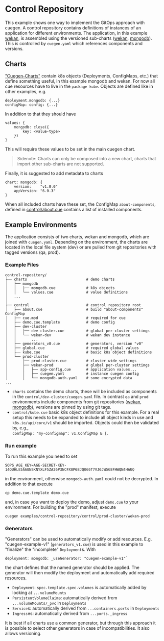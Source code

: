 # Control Repository

This example shows one way to implement the GitOps approach with cuegen.
A control repository contains definitions of instances of an application for
different environments. The application, in this example [wekan][wekan], is
assembled using the versioned sub-charts ([wekan][wekanChart], [mongodb][mongodbChart]).
This is controlled by `cuegen.yaml` which references components and versions.


## Charts

["Cuegen-Charts"](charts) contain k8s objects (Deployments, ConfigMaps, etc.) that
define something useful, in this example mongodb and wekan. For now all cue resources
have to live in the `package kube`. Objects are defined like in other examples, e.g.

    deployment.mongodb: {...}
    configMap: config: {...}

In addition to that they should have

    values: {
        mongodb: close({
            key: <value-type>
        })
    }

This will require these values to be set in the main cuegen chart.

>Sidenote: Charts can only be composed into a new chart, charts that import
other sub-charts are not supported.

Finally, it is suggested to add metadata to charts

    chart: mongodb: {
        version:    "v1.0.0"
        appVersion: "6.0.3"
    }

When all included charts have these set, the ConfigMap `about-components`, defined
in [control/about.cue](control/about.cue) contains a list of installed components.

## Example Environments

The application consists of two charts, wekan and mongodb, which are joined with
`cuegen.yaml`. Depending on the environment, the charts are located in the local
file system (dev) or are pulled from git repositories with tagged versions
(qa, prod).

### Example Files

    control-repository/
    ├── charts                           # demo charts
    │   ├── mongodb
    │   │   ├── mongodb.cue              # k8s objects
    │   │   └── values.cue               # value definitions
    │   ...
    │
    ├── control                          # control repository root
    │   ├── about.cue                    # build "about-components" ConfigMap
    │   ├── cue.mod                      # required for cue
    │   ├── demo.cue.template            # demo config
    │   ├── dev-cluster
    │   │   ├── dev-cluster.cue          # global per-cluster settings
    │   │   └── wekan-dev                # wekan dev instance
    │   │       ...
    │   ├── generators_v0.cue            # generators, version "v0"
    │   ├── global.cue                   # required global values
    │   ├── kube.cue                     # basic k8s object definitions
    │   └── prod-cluster
    │       ├── prod-cluster.cue         # cluster wide settings
    │       ├── wekan-prod               # global per-cluster settings
    │       │   ├── app-config.cue       # application values...
    │       │   ├── cuegen.yaml          # instance cuegen config
    │       │   └── mongodb-auth.yaml    # some encrypted data
    ...

*  `charts` contains the demo charts, these will be included as components in the
   `control/dev-cluster/cuegen.yaml` file. In contrast `qa` and `prod`
   environments include components from git repositories ([wekan][wekanChart],
   [mongodb][mongodbChart]), versions are pinned by using git tags.
*  `control/kube.cue` basic k8s object definitions for this example. For a real setup
   this needs to be expanded to include all object kinds in use and `k8s.io/api/core/v1`
   should be imported. Objects could then be validated by, e.g.,<br>
   `configMap: "my-configmap": v1.ConfigMap & {`.


### Run example
To run this example you need to set

    SOPS_AGE_KEY=AGE-SECRET-KEY-14QUHLE5A6UNSKNYXLF5ZA26P3NCFX8P68JQ066T7VJ6JW5G8FHWQN4HAUQ

in the environment, otherwise `mongodb-auth.yaml` could not be decrypted. In addition to
that execute

    cp demo.cue.template demo.cue

and, in case you want to deploy the demo, adjust `demo.cue` to your environment. For building
the "prod" manifest, execute

    cuegen examples/control-repository/control/prod-cluster/wekan-prod


[mongodbChart]: https://github.com/nxcc/cuegen-example-mongodb
[wekanChart]: https://github.com/nxcc/cuegen-example-wekan
[wekan]: https://wekan.github.io/

### Generators
"Generators" can be used to automatically modify or add resources. E.g.
"cuegen-example-v1" (`generators_v1.cue`) is used in this example to "finalize"
the "incomplete" `Deployment`s. With

    deployment: mongodb: _useGenerator: "cuegen-example-v1"`

the chart defines that the named generator should be applied. The generator will
then modify the deployment and automatically add required resources.

*  `Deployment`: `spec.template.spec.volumes` is automatically added by looking
   at `...volumeMounts`
*  `PersistentVolumeClaim`s: automatically derived from `...volumeMounts/_pvc`
   in `Deployments`
* `Service`s: automatically derived from `...containers.ports` in `Deployments`
* `Ingress`es: automatically derived from `...ports._ingress`


It is best if all charts use a common generator, but through this approach it is
possible to select other generators in case of incompatibilities. It also allows
versioning.
